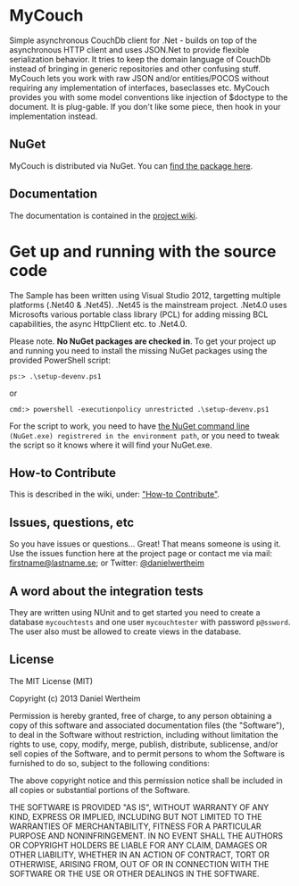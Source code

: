 # MyCouch #
Simple asynchronous CouchDb client for .Net - builds on top of the asynchronous HTTP client and uses JSON.Net to provide flexible serialization behavior. It tries to keep the domain language of CouchDb instead of bringing in generic repositories and other confusing stuff. MyCouch lets you work with raw JSON and/or entities/POCOS without requiring any implementation of interfaces, baseclasses etc. MyCouch provides you with some model conventions like injection of $doctype to the document. It is plug-gable. If you don't like some piece, then hook in your implementation instead.

## NuGet ##
MyCouch is distributed via NuGet. You can [find the package here](https://nuget.org/packages/MyCouch/).

## Documentation ##
The documentation is contained in the [project wiki](https://github.com/danielwertheim/mycouch/wiki).

# Get up and running with the source code #
The Sample has been written using Visual Studio 2012, targetting multiple platforms (.Net40 & .Net45). .Net45 is the mainstream project. .Net4.0 uses Microsofts various portable class library (PCL) for adding missing BCL capabilities, the async HttpClient etc. to .Net4.0.

Please note. **No NuGet packages are checked in**. To get your project up and running you need to install the missing NuGet packages using the provided PowerShell script:

    ps:> .\setup-devenv.ps1

or

    cmd:> powershell -executionpolicy unrestricted .\setup-devenv.ps1

For the script to work, you need to have [the NuGet command line](http://nuget.codeplex.com/releases) `(NuGet.exe) registrered in the environment path`, or you need to tweak the script so it knows where it will find your NuGet.exe.

## How-to Contribute ##
This is described in the wiki, under: ["How-to Contribute"](https://github.com/danielwertheim/mycouch/wiki/how-to-contribute).

## Issues, questions, etc ##
So you have issues or questions... Great! That means someone is using it. Use the issues function here at the project page or contact me via mail: firstname@lastname.se; or Twitter: [@danielwertheim](https://twitter.com/danielwertheim)

## A word about the integration tests ##
They are written using NUnit and to get started you need to create a database `mycouchtests` and one user `mycouchtester` with password `p@ssword`. The user also must be allowed to create views in the database.

## License ##
The MIT License (MIT)

Copyright (c) 2013 Daniel Wertheim

Permission is hereby granted, free of charge, to any person obtaining a copy of this software and associated documentation files (the "Software"), to deal in the Software without restriction, including without limitation the rights to use, copy, modify, merge, publish, distribute, sublicense, and/or sell copies of the Software, and to permit persons to whom the Software is furnished to do so, subject to the following conditions:

The above copyright notice and this permission notice shall be included in all copies or substantial portions of the Software.

THE SOFTWARE IS PROVIDED "AS IS", WITHOUT WARRANTY OF ANY KIND, EXPRESS OR IMPLIED, INCLUDING BUT NOT LIMITED TO THE WARRANTIES OF MERCHANTABILITY, FITNESS FOR A PARTICULAR PURPOSE AND NONINFRINGEMENT. IN NO EVENT SHALL THE AUTHORS OR COPYRIGHT HOLDERS BE LIABLE FOR ANY CLAIM, DAMAGES OR OTHER LIABILITY, WHETHER IN AN ACTION OF CONTRACT, TORT OR OTHERWISE, ARISING FROM, OUT OF OR IN CONNECTION WITH THE SOFTWARE OR THE USE OR OTHER DEALINGS IN THE SOFTWARE.